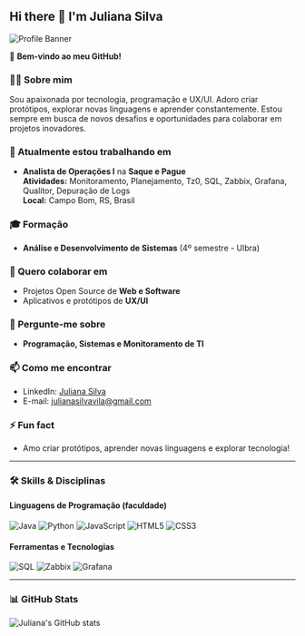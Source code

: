 ## Hi there 👋 I'm Juliana Silva

![Profile Banner](https://img.shields.io/badge/Welcome-To_My_Profile-blueviolet?style=for-the-badge)

🌟 **Bem-vindo ao meu GitHub!**

### 👩‍💻 Sobre mim
Sou apaixonada por tecnologia, programação e UX/UI. Adoro criar protótipos, explorar novas linguagens e aprender constantemente. Estou sempre em busca de novos desafios e oportunidades para colaborar em projetos inovadores.

### 🔭 Atualmente estou trabalhando em
- **Analista de Operações I** na **Saque e Pague**  
  **Atividades:** Monitoramento, Planejamento, Tz0, SQL, Zabbix, Grafana, Qualitor, Depuração de Logs  
  **Local:** Campo Bom, RS, Brasil  

### 🎓 Formação
- **Análise e Desenvolvimento de Sistemas** (4º semestre - Ulbra)

### 👯 Quero colaborar em
- Projetos Open Source de **Web e Software**
- Aplicativos e protótipos de **UX/UI**

### 💬 Pergunte-me sobre
- **Programação, Sistemas e Monitoramento de TI**

### 📫 Como me encontrar
- LinkedIn: [Juliana Silva](https://www.linkedin.com/in/juliana-silva-26a963117/)  
- E-mail: julianasilvavila@gmail.com

### ⚡ Fun fact
- Amo criar protótipos, aprender novas linguagens e explorar tecnologia!

---

### 🛠️ Skills & Disciplinas

#### Linguagens de Programação (faculdade)
![Java](https://img.shields.io/badge/Java-ED8B00?style=for-the-badge&logo=java&logoColor=white)
![Python](https://img.shields.io/badge/Python-3776AB?style=for-the-badge&logo=python&logoColor=white)
![JavaScript](https://img.shields.io/badge/JavaScript-F7DF1E?style=for-the-badge&logo=javascript&logoColor=black)
![HTML5](https://img.shields.io/badge/HTML5-E34F26?style=for-the-badge&logo=html5&logoColor=white)
![CSS3](https://img.shields.io/badge/CSS3-1572B6?style=for-the-badge&logo=css3&logoColor=white)

#### Ferramentas e Tecnologias
![SQL](https://img.shields.io/badge/SQL-4479A1?style=for-the-badge&logo=postgresql&logoColor=white)
![Zabbix](https://img.shields.io/badge/Zabbix-000000?style=for-the-badge&logo=zabbix&logoColor=white)
![Grafana](https://img.shields.io/badge/Grafana-F46800?style=for-the-badge&logo=grafana&logoColor=white)

---

### 📊 GitHub Stats
![Juliana's GitHub stats](https://github-readme-stats.vercel.app/api?username=JulianaSilva739&show_icons=true&theme=radical)

